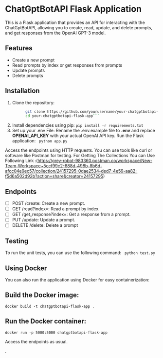 # ChatGptBotAPI Flask Application

This is a Flask application that provides an API for interacting with the ChatGptBotAPI, allowing you to create, read, update, and delete prompts, and get responses from the OpenAI GPT-3 model.

## Features

- Create a new prompt
- Read prompts by index or get responses from prompts
- Update prompts
- Delete prompts

## Installation

1. Clone the repository:
   ```bash
         git clone https://github.com/yourusername/your-chatgptbotapi-flask-app.git
         cd your-chatgptbotapi-flask-app```
2. Install dependencies using pip: `pip install -r requirements.txt`
4. Set up your .env File:
    Rename the .env.example file to **.env** and replace **OPENAI_API_KEY** with your actual OpenAI API key.
Run the Flask application: ` python app.py`
       
Access the endpoints using HTTP requests. You can use tools like curl or software like Postman for testing.
For Getting The Collections You can Use Following Link :(https://grey-robot-983360.postman.co/workspace/New-Team-Workspace~5ccf99c2-888d-498b-8b6d-afcc04e9ec57/collection/24157295-0dae2534-ded7-4e59-aa82-f5d6a502d92b?action=share&creator=24157295)
## Endpoints
 - [ ] POST /create: Create a new prompt. 
 - [ ] GET /read?index=<index>: Read a prompt by index. 
 - [ ] GET /get_response?index=<index>: Get a response from a prompt. 
 - [ ] PUT /update: Update a prompt. 
 - [ ] DELETE /delete: Delete a prompt

## Testing
To run the unit tests, you can use the following command:
    ```
        python test.py```
## Using Docker
You can also run the application using Docker for easy containerization:

  ## Build the Docker image:

    docker build -t chatgptbotapi-flask-app .

  ## Run the Docker container:

    docker run -p 5000:5000 chatgptbotapi-flask-app

  Access the endpoints as usual.






.
